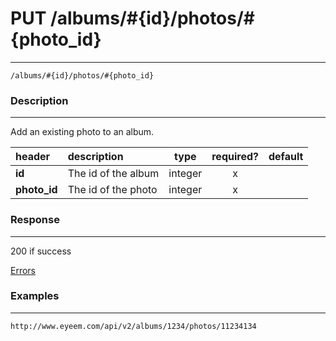 # PUT /albums/#{id}/photos/#{photo_id} 
***
`/albums/#{id}/photos/#{photo_id} `

### Description
***
Add an existing photo to an album.

|header| description| type |required? |default|
|:---------|:--------------|:----------:|:------------:|:------------:|
|**id**| The id of the album|integer|x||
|**photo_id**| The id of the photo|integer|x||

### Response
***


200 if success

[Errors](https://github.com/eyeem/API/blob/master/resources/errors.md)

### Examples
***

`http://www.eyeem.com/api/v2/albums/1234/photos/11234134`


 